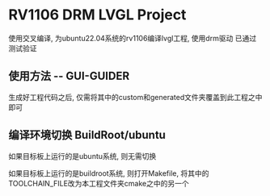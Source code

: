 # RV1106 DRM LVGL Project

使用交叉编译, 为ubuntu22.04系统的rv1106编译lvgl工程, 使用drm驱动
已通过测试验证

## 使用方法 -- GUI-GUIDER

生成好工程代码之后, 仅需将其中的custom和generated文件夹覆盖到此工程之中即可

## 编译环境切换 BuildRoot/ubuntu

如果目标板上运行的是ubuntu系统, 则无需切换

如果目标板上运行的是buildroot系统, 则打开Makefile, 将其中的TOOLCHAIN_FILE改为本工程文件夹cmake之中的另一个
